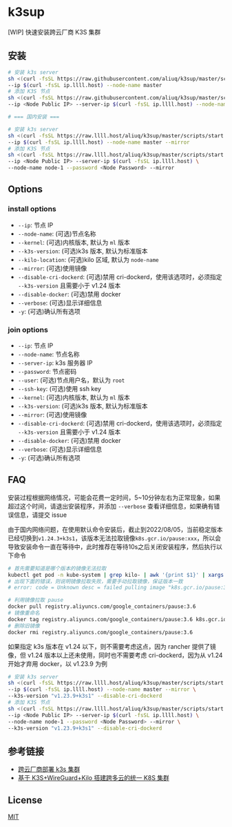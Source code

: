 # k3sup

[WIP] 快速安装跨云厂商 K3S 集群

## 安装

```bash
# 安装 k3s server
sh <(curl -fsSL https://raw.githubusercontent.com/aliuq/k3sup/master/scripts/start.sh) install \
--ip $(curl -fsSL ip.llll.host) --node-name master
# 添加 K3S 节点
sh <(curl -fsSL https://raw.githubusercontent.com/aliuq/k3sup/master/scripts/start.sh) join \
--ip <Node Public IP> --server-ip $(curl -fsSL ip.llll.host) --node-name node-1 --password <Node Password>

# === 国内安装 ===

# 安装 k3s server
sh <(curl -fsSL https://raw.llll.host/aliuq/k3sup/master/scripts/start.sh) install \
--ip $(curl -fsSL ip.llll.host) --node-name master --mirror
# 添加 K3S 节点
sh <(curl -fsSL https://raw.llll.host/aliuq/k3sup/master/scripts/start.sh) join \
--ip <Node Public IP> --server-ip $(curl -fsSL ip.llll.host) \
--node-name node-1 --password <Node Password> --mirror
```

## Options

### install options

* `--ip`: 节点 IP
* `--node-name`: (可选)节点名称
* `--kernel`: (可选)内核版本, 默认为 `ml` 版本
* `--k3s-version`: (可选)k3s 版本, 默认为标准版本
* `--kilo-location`: (可选)kilo 区域, 默认为 `node-name`
* `--mirror`: (可选)使用镜像
* `--disable-cri-dockerd`: (可选)禁用 cri-dockerd，使用该选项时，必须指定 `--k3s-version` 且需要小于 v1.24 版本
* `--disable-docker`: (可选)禁用 docker
* `--verbose`: (可选)显示详细信息
* `-y`: (可选)确认所有选项

### join options

* `--ip`: 节点 IP
* `--node-name`: 节点名称
* `--server-ip`: k3s 服务器 IP
* `--password`: 节点密码
* `--user`: (可选)节点用户名，默认为 `root`
* `--ssh-key`: (可选)使用 ssh key
* `--kernel`: (可选)内核版本, 默认为 `ml` 版本
* `--k3s-version`: (可选)k3s 版本, 默认为标准版本
* `--mirror`: (可选)使用镜像
* `--disable-cri-dockerd`: (可选)禁用 cri-dockerd，使用该选项时，必须指定 `--k3s-version` 且需要小于 v1.24 版本
* `--disable-docker`: (可选)禁用 docker
* `--verbose`: (可选)显示详细信息
* `-y`: (可选)确认所有选项

## FAQ

安装过程根据网络情况，可能会花费一定时间，5~10分钟左右为正常现象，如果超过这个时间，请退出安装程序，并添加 `--verbose` 查看详细信息，如果确有错误信息，请提交 issue

由于国内网络问题，在使用默认命令安装后，截止到2022/08/05，当前稳定版本已经切换到`v1.24.3+k3s1`，该版本无法拉取镜像`k8s.gcr.io/pause:xxx`，所以会导致安装命令一直在等待中，此时推荐在等待10s之后关闭安装程序，然后执行以下命令

```bash
# 首先需要知道是哪个版本的镜像无法拉取
kubectl get pod -n kube-system | grep kilo- | awk '{print $1}' | xargs kubectl describe -n kube-system pod | grep 'failed pulling image'
# 出现下面的错误，则说明镜像拉取失败，需要手动拉取镜像，保证版本一致
# error: code = Unknown desc = failed pulling image "k8s.gcr.io/pause:3.6"

# 利用镜像拉取 pause
docker pull registry.aliyuncs.com/google_containers/pause:3.6
# 镜像重命名
docker tag registry.aliyuncs.com/google_containers/pause:3.6 k8s.gcr.io/pause:3.6
# 删除旧镜像
docker rmi registry.aliyuncs.com/google_containers/pause:3.6
```

如果指定 k3s 版本在 v1.24 以下，则不需要考虑这点，因为 rancher 提供了镜像，但 v1.24 版本以上还未使用，同时也不需要考虑 cri-dockerd，因为从 v1.24 开始才弃用 docker，以 v1.23.9 为例

```bash
# 安装 k3s server
sh <(curl -fsSL https://raw.llll.host/aliuq/k3sup/master/scripts/start.sh) install \
--ip $(curl -fsSL ip.llll.host) --node-name master --mirror \
--k3s-version "v1.23.9+k3s1" --disable-cri-dockerd
# 添加 K3S 节点
sh <(curl -fsSL https://raw.llll.host/aliuq/k3sup/master/scripts/start.sh) join \
--ip <Node Public IP> --server-ip $(curl -fsSL ip.llll.host) \
--node-name node-1 --password <Node Password> --mirror \
--k3s-version "v1.23.9+k3s1" --disable-cri-dockerd
```

## 参考链接

* [跨云厂商部署 k3s 集群](https://icloudnative.io/posts/deploy-k3s-cross-public-cloud)
* [基于 K3S+WireGuard+Kilo 搭建跨多云的统一 K8S 集群](https://cloud.tencent.com/developer/article/1985806)

## License

[MIT](./LICENSE)
